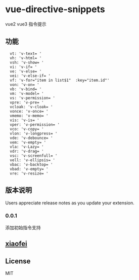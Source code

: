 # vue-directive-snippets

vue2 vue3 指令提示

## 功能

```text
  vt: 'v-text= '
  vh: 'v-html= '
  vsh: 'v-show= '
  vi: 'v-if= '
  ve: 'v-else= '
  vei: 'v-else-if= '
  vf: 'v-for="item in list$1"  :key="item.id"'
  von: 'v-on= '
  vb: 'v-bind= '
  vm: 'v-model= '
  vs: 'v-permission= '
  vpre: 'v-pre= '
  vcloak: 'v-cloak= '
  vonce: 'v-once= '
  vmemo: 'v-memo= '
  vis: 'v-is= '
  vper: 'v-permission= '
  vco: 'v-copy= '
  vlon: 'v-longpress= '
  vde: 'v-debounce= '
  vem: 'v-empty= '
  vla: 'v-Lazy= '
  vdr: 'v-drag= '
  vsc: 'v-screenfull= '
  vell: 'v-ellipsis= '
  vbac: 'v-backtop= '
  vbad: 'v-empty= '
  vre: 'v-resize= '
```

## 版本说明

Users appreciate release notes as you update your extension.

### 0.0.1

添加初始指令支持

## [xiaofei](https://www.lixiaofei.site/)

## License

MIT
